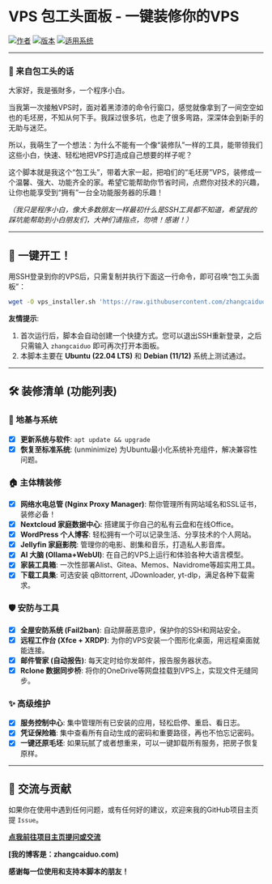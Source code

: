 # VPS 包工头面板 - 一键装修你的VPS

[![作者](https://img.shields.io/badge/作者-zhangcaiduo-blue.svg)](https://github.com/zhangcaiduo)
[![版本](https://img.shields.io/badge/版本-v6.5.1-brightgreen.svg)](https://github.com/zhangcaiduo/vps-installer-script)
[![适用系统](https://img.shields.io/badge/系统-Ubuntu%20%7C%20Debian-orange.svg)]()

---

### 👋 来自包工头的话

大家好，我是張財多，一个程序小白。

当我第一次接触VPS时，面对着黑漆漆的命令行窗口，感觉就像拿到了一间空空如也的毛坯房，不知从何下手。我踩过很多坑，也走了很多弯路，深深体会到新手的无助与迷茫。

所以，我萌生了一个想法：为什么不能有一个像“装修队”一样的工具，能带领我们这些小白，快速、轻松地把VPS打造成自己想要的样子呢？

这个脚本就是我这个“包工头”，带着大家一起，把咱们的“毛坯房”VPS，装修成一个温馨、强大、功能齐全的家。希望它能帮助你节省时间，点燃你对技术的兴趣，让你也能享受到“拥有”一台全功能服务器的乐趣！

*（我只是程序小白，像大多数朋友一样最初什么是SSH工具都不知道，希望我的踩坑能帮助到小白朋友们，大神们请指点，勿喷！感谢！）*

---

## 🚀 一键开工！

用SSH登录到你的VPS后，只需复制并执行下面这一行命令，即可召唤“包工头面板”：

```bash
wget -O vps_installer.sh 'https://raw.githubusercontent.com/zhangcaiduo/BaoGongTou/refs/heads/main/vps_installer.sh' && sudo bash vps_installer.sh
```

**友情提示**:
1.  首次运行后，脚本会自动创建一个快捷方式。您可以退出SSH重新登录，之后只需输入 `zhangcaiduo` 即可再次打开本面板。
2.  本脚本主要在 **Ubuntu (22.04 LTS)** 和 **Debian (11/12)** 系统上测试通过。

---

## 🛠️ 装修清单 (功能列表)

### 🧱 地基与系统
- [x] **更新系统与软件**: `apt update && upgrade`
- [x] **恢复至标准系统**: (unminimize) 为Ubuntu最小化系统补充组件，解决兼容性问题。

### 🏠 主体精装修
- [x] **网络水电总管 (Nginx Proxy Manager)**: 帮你管理所有网站域名和SSL证书，装修必备！
- [x] **Nextcloud 家庭数据中心**: 搭建属于你自己的私有云盘和在线Office。
- [x] **WordPress 个人博客**: 轻松拥有一个可以记录生活、分享技术的个人网站。
- [x] **Jellyfin 家庭影院**: 管理你的电影、剧集和音乐，打造私人影音库。
- [x] **AI 大脑 (Ollama+WebUI)**: 在自己的VPS上运行和体验各种大语言模型。
- [x] **家装工具箱**: 一次性部署Alist、Gitea、Memos、Navidrome等超实用工具。
- [x] **下载工具集**: 可选安装 qBittorrent, JDownloader, yt-dlp，满足各种下载需求。

### 🛡️ 安防与工具
- [x] **全屋安防系统 (Fail2ban)**: 自动屏蔽恶意IP，保护你的SSH和网站安全。
- [x] **远程工作台 (Xfce + XRDP)**: 为你的VPS安装一个图形化桌面，用远程桌面就能连接。
- [x] **邮件管家 (自动报告)**: 每天定时给你发邮件，报告服务器状态。
- [x] **Rclone 数据同步桥**: 将你的OneDrive等网盘挂载到VPS上，实现文件无缝同步。

### ✨ 高级维护
- [x] **服务控制中心**: 集中管理所有已安装的应用，轻松启停、重启、看日志。
- [x] **凭证保险箱**: 集中查看所有自动生成的密码和重要路径，再也不怕忘记密码。
- [x] **一键还原毛坯**: 如果玩腻了或者想重来，可以一键卸载所有服务，把房子恢复原样。

---

## 🤝 交流与贡献

如果你在使用中遇到任何问题，或有任何好的建议，欢迎来我的GitHub项目主页提 `Issue`。

**[点我前往项目主页提问或交流](https://github.com/zhangcaiduo/vps-installer-script/issues)**

**[我的博客是：zhangcaiduo.com)**

**感谢每一位使用和支持本脚本的朋友！**

